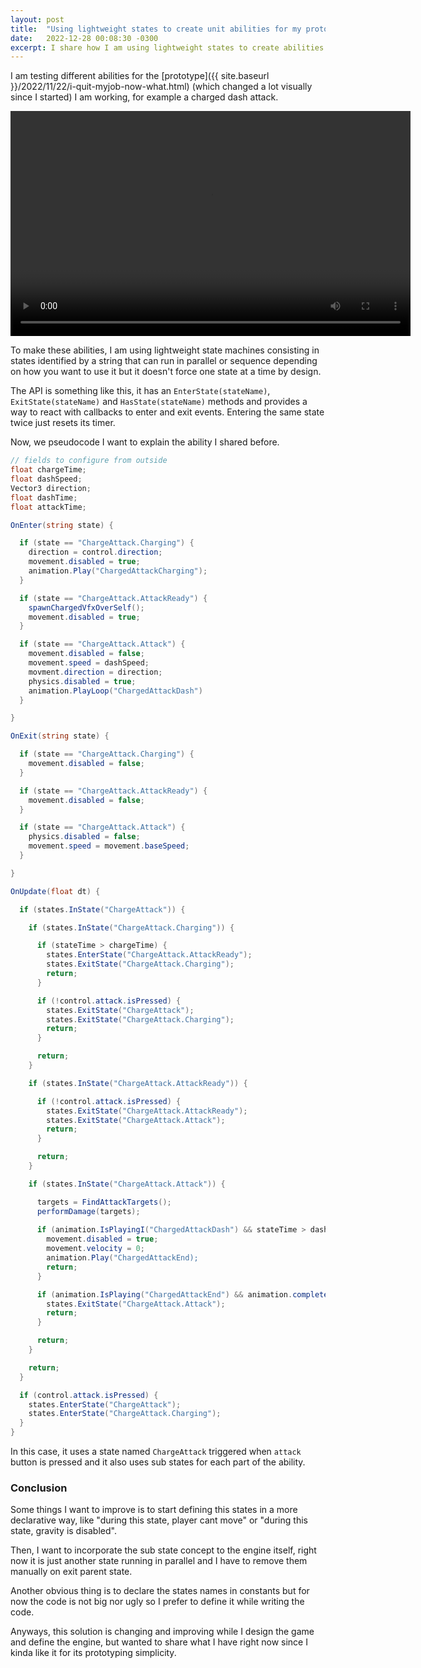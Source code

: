 ```yaml
---
layout: post
title:  "Using lightweight states to create unit abilities for my prototype"
date:   2022-12-28 00:08:30 -0300
excerpt: I share how I am using lightweight states to create abilities for the prototype beatemup/actionrpg I am making right now. 
---
```


I am testing different abilities for the [prototype]({{ site.baseurl }}/2022/11/22/i-quit-myjob-now-what.html) (which changed a lot visually since I started) I am working, for example a charged dash attack.

<div style="text-align:center">
<video width="640" height="360" controls>
  <source src="/assets/ability_chargedashattack1.mp4" type="video/mp4">
   Your browser does not support the video tag.
</video> 
</div>

To make these abilities, I am using lightweight state machines consisting in states identified by a string that can run in parallel or sequence depending on how you want to use it but it doesn't force one state at a time by design.

The API is something like this, it has an `EnterState(stateName)`, `ExitState(stateName)` and `HasState(stateName)` methods and provides a way to react with callbacks to enter and exit events. Entering the same state twice just resets its timer.

Now, we pseudocode I want to explain the ability I shared before.

```c#
// fields to configure from outside
float chargeTime;
float dashSpeed;
Vector3 direction;
float dashTime;
float attackTime;

OnEnter(string state) {

  if (state == "ChargeAttack.Charging") {
    direction = control.direction;
    movement.disabled = true;
    animation.Play("ChargedAttackCharging");
  }  

  if (state == "ChargeAttack.AttackReady") {
    spawnChargedVfxOverSelf();
    movement.disabled = true;
  }  

  if (state == "ChargeAttack.Attack") {
    movement.disabled = false;
    movement.speed = dashSpeed;
    movment.direction = direction;
    physics.disabled = true;
    animation.PlayLoop("ChargedAttackDash")
  }  

}

OnExit(string state) {

  if (state == "ChargeAttack.Charging") {
    movement.disabled = false;
  }  

  if (state == "ChargeAttack.AttackReady") {
    movement.disabled = false;
  }  

  if (state == "ChargeAttack.Attack") {
    physics.disabled = false;
    movement.speed = movement.baseSpeed;
  }  

}

OnUpdate(float dt) {

  if (states.InState("ChargeAttack")) {

    if (states.InState("ChargeAttack.Charging")) {

      if (stateTime > chargeTime) {
        states.EnterState("ChargeAttack.AttackReady");
        states.ExitState("ChargeAttack.Charging");
        return;
      }

      if (!control.attack.isPressed) {
        states.ExitState("ChargeAttack");
        states.ExitState("ChargeAttack.Charging");
        return;
      }

      return;
    }

    if (states.InState("ChargeAttack.AttackReady")) {

      if (!control.attack.isPressed) {
        states.ExitState("ChargeAttack.AttackReady");
        states.ExitState("ChargeAttack.Attack");
        return;
      }

      return;
    }

    if (states.InState("ChargeAttack.Attack")) {

      targets = FindAttackTargets();
      performDamage(targets);
      
      if (animation.IsPlayingI("ChargedAttackDash") && stateTime > dashTime) {
        movement.disabled = true;
        movement.velocity = 0;
        animation.Play("ChargedAttackEnd);
        return;
      }

      if (animation.IsPlaying("ChargedAttackEnd") && animation.completed) {
        states.ExitState("ChargeAttack.Attack");
        return;
      }

      return;
    }

    return;
  }

  if (control.attack.isPressed) {
    states.EnterState("ChargeAttack");
    states.EnterState("ChargeAttack.Charging");
  }
}

```

In this case, it uses a state named `ChargeAttack` triggered when `attack` button is pressed and it also uses sub states for each part of the ability.

<!--
**Flying Bomb Attack**

<div style="text-align:center">
<video width="640" height="360" controls>
  <source src="/assets/ability_flyingbomb1.mp4" type="video/mp4">
   Your browser does not support the video tag.
</video> 
</div>

**Range Attack Storm (passive)**

<div style="text-align:center">
<video width="640" height="360" controls>
  <source src="/assets/special_rangesstorm_3.mp4" type="video/mp4">
   Your browser does not support the video tag.
</video> 
</div>
-->

### Conclusion

Some things I want to improve is to start defining this states in a more declarative way, like "during this state, player cant move" or "during this state, gravity is disabled". 

Then, I want to incorporate the sub state concept to the engine itself, right now it is just another state running in parallel and I have to remove them manually on exit parent state.

Another obvious thing is to declare the states names in constants but for now the code is not big nor ugly so I prefer to define it while writing the code.

Anyways, this solution is changing and improving while I design the game and define the engine, but wanted to share what I have right now since I kinda like it for its prototyping simplicity.